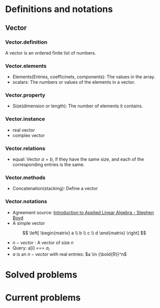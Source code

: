 # Definitions and notations
## Vector
### Vector.definition
A vector is an ordered finite list of numbers.


### Vector.elements
- Elements(Entries, coefficinets, components): The values in the array.
- scalars: The numbers or values of the elements in a vector.

### Vector.property
- Size(dimension or length): The number of elements it contains.
### Vector.instance
- real vector
- complex vector
### Vector.relations
- equal: Vector $a=b$, if they have the same size, and each of the corresponding entries is the same.
### Vector.methods
- Concatenation(stacking): Define a vector


### Vector.notations
- Agreement source: [Introduction to Applied Linear Algebra - Stephen Boyd](../pdf/introduction-to-applied-linear-algebra.pdf)
- A simple vector

$$
\left[
\begin{matrix}
        a \\
        b \\
        c \\
        d
\end{matrix}
\right]
$$

- $n-vector$ : A vector of size $n$
- Query: a\[i\] === $a_i$
- $a$ is an $n-vector$ with real entries: $a \in {\bold{R}}^n$
# Solved problems

# Current problems